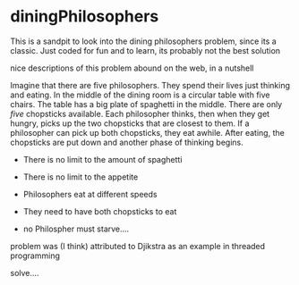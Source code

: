 # diningPhilosophers
This is a sandpit to look into the dining philosophers problem, since its a classic.  Just coded for fun and to learn, its probably not the best solution

nice descriptions of this problem abound on the web, in a nutshell 

Imagine that there are five philosophers.  They spend their lives just thinking and eating. In the middle of the dining room is a circular table with five chairs. The table has a big plate of spaghetti in the middle. There are only _five_ chopsticks available. Each philosopher thinks, then when they get hungry, picks up the two chopsticks that are closest to them. If a philosopher can pick up both chopsticks, they eat awhile. After eating, the chopsticks are put down and another phase of thinking begins.

- There is no limit to the amount of spaghetti
- There is no limit to the appetite
- Philosophers eat at different speeds
- They need to have both chopsticks to eat

- no Philospher must starve....
  
problem was (I think) attributed to Djikstra as an example in threaded programming

solve....
